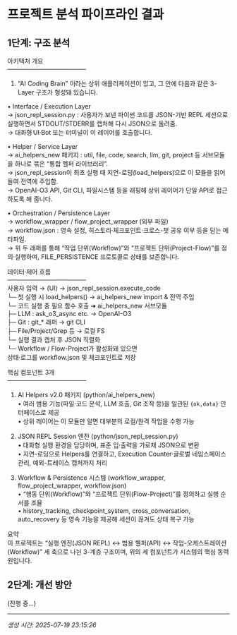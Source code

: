 # 프로젝트 분석 파이프라인 결과

## 1단계: 구조 분석
아키텍처 개요  
──────────────────  
1) “AI Coding Brain” 이라는 상위 애플리케이션이 있고, 그 안에 다음과 같은 3-Layer 구조가 형성돼 있습니다.  

• Interface / Execution Layer  
  →  json_repl_session.py : 사용자가 보낸 파이썬 코드를 JSON-기반 REPL 세션으로 실행하면서 STDOUT/STDERR를 캡처해 다시 JSON으로 돌려줌.  
  →  대화형 UI·Bot 또는 터미널이 이 레이어를 호출합니다.

• Helper / Service Layer  
  →  ai_helpers_new 패키지 : util, file, code, search, llm, git, project 등 서브모듈을 하나로 묶은 “통합 헬퍼 라이브러리”.  
  →  json_repl_session이 최초 실행 때 지연-로딩(load_helpers)으로 이 모듈을 읽어들여 전역에 주입함.  
  →  OpenAI-O3 API, Git CLI, 파일시스템 등을 래핑해 상위 레이어가 단일 API로 접근하도록 해 줍니다.

• Orchestration / Persistence Layer  
  →  workflow_wrapper / flow_project_wrapper (외부 파일)  
  →  workflow.json : 영속 설정, 히스토리·체크포인트·크로스-챗 공유 여부 등을 담는 메타파일.  
  →  위 두 래퍼를 통해 “작업 단위(Workflow)”와 “프로젝트 단위(Project-Flow)”를 정의·실행하며, FILE_PERSISTENCE 프로토콜로 상태를 보존합니다.

데이터·제어 흐름  
──────────────────  
사용자 입력 → (UI) → json_repl_session.execute_code  
  └─ 첫 실행 시 load_helpers() → ai_helpers_new import & 전역 주입  
  └─ 코드 실행 중 필요 함수 호출  ➜  ai_helpers_new 서브모듈  
        ├─ LLM : ask_o3_async etc. → OpenAI-O3  
        ├─ Git : git_* 래퍼       → git CLI  
        ├─ File/Project/Grep 등  → 로컬 FS  
  └─ 실행 결과 캡처 후 JSON 직렬화  
  └─ Workflow / Flow-Project가 활성화돼 있으면  
        상태·로그를 workflow.json 및 체크포인트로 저장

핵심 컴포넌트 3개  
──────────────────  
1. AI Helpers v2.0 패키지 (python/ai_helpers_new)  
   • 여러 범용 기능(파일·코드 분석, LLM 호출, Git 조작 등)을 일관된 `{ok,data}` 인터페이스로 제공  
   • 상위 레이어는 이 모듈만 알면 대부분의 로컬/원격 작업을 수행 가능

2. JSON REPL Session 엔진 (python/json_repl_session.py)  
   • 대화형 실행 환경을 담당하며, 표준 입·출력을 가로채 JSON으로 변환  
   • 지연-로딩으로 Helpers를 연결하고, Execution Counter·글로벌 네임스페이스 관리, 예외-트레이스 캡처까지 처리

3. Workflow & Persistence 시스템 (workflow_wrapper, flow_project_wrapper, workflow.json)  
   • “행동 단위(Workflow)”와 “프로젝트 단위(Flow-Project)”를 정의하고 실행 순서를 조율  
   • history_tracking, checkpoint_system, cross_conversation, auto_recovery 등 영속 기능을 제공해 세션이 끊겨도 상태 복구 가능

요약  
이 프로젝트는 “실행 엔진(JSON REPL) ↔ 범용 헬퍼(API) ↔ 작업-오케스트레이션(Workflow)” 세 축으로 나뉜 3-계층 구조이며, 위의 세 컴포넌트가 시스템의 핵심 동력원입니다.

## 2단계: 개선 방안
(진행 중...)

---
*생성 시간: 2025-07-19 23:15:26*

